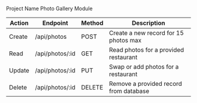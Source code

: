 Project Name
Photo Gallery Module

| Action | Endpoint         | Method | Description                             |
|--------|------------------|--------|-----------------------------------------|
| Create | /api/photos      | POST   | Create a new record for 15 photos max   |
| Read   | /api/photos/:id  | GET    | Read photos for a provided restaurant   |
| Update | /api/photos/:id  | PUT    | Swap or add photos for a restaurant     |
| Delete | /api/photos/:id  | DELETE | Remove a provided record from database  |
